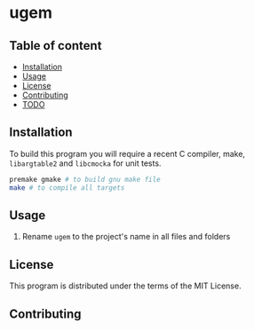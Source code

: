 # ugem

## Table of content

- [Installation](#Installation)
- [Usage](#Usage)
- [License](#License)
- [Contributing](#Contributing)
- [TODO](#TODO)

## Installation

To build this program you will require a recent C compiler, make, `libargtable2` and `libcmocka` for unit tests.

```sh
premake gmake # to build gnu make file 
make # to compile all targets 
```

## Usage

1) Rename `ugem` to the project's name in all files and folders 

## License

This program is distributed under the terms of the MIT License.

## Contributing

